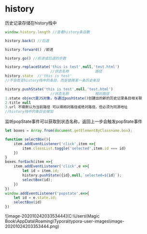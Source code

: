 # history

历史记录存储在history栈中

```js
window.history.length //查看history条目数

history.back() //后退

history.forward() /前进

history.go() //前进或后退的步数

history.replaceState('this is test',null,'test.html')
					 //状态名称            路径
history.state  //'this is test'
//不会改变history栈中的条目，而是替换某一条历史条目

history.pushState('this is test',null,'test.html')
					 //状态名称            相对路径
1.state object是JS对象，与通过pushState()创建出的新的历史记录条目相关联
2.title null
3.url 不填默认为当前路径 可以填相对路径或绝对路径，但必须为同源地址
//history栈中的条目会增加
```



监听popState事件可以获取到状态名称，返回上一步会触发popState事件

```js
let boxes = Array.from(document.getElementByClassname.box);

function selectBox(){
    item.addEventListener('click',item =>{
        item.classList.toggle('selected',item.id === id)
    })
}
boxes.forEach(item =>{
    item.addEventListener('click',e =>{
        let id = item.id;
        history.pushState({id},null,`selected=${id}`);
        selectBox(id);
    })
})
window.addEventListener('popstate',e=>{
    let id = e.state.id;
    selectBox(id)
})
```

![image-20201024203353444](C:\Users\Magic Book\AppData\Roaming\Typora\typora-user-images\image-20201024203353444.png)

